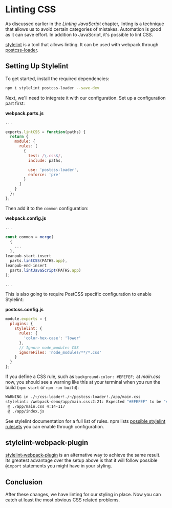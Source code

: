 # Linting CSS

As discussed earlier in the *Linting JavaScript* chapter, linting is a technique that allows us to avoid certain categories of mistakes. Automation is good as it can save effort. In addition to JavaScript, it's possible to lint CSS.

[stylelint](http://stylelint.io/) is a tool that allows linting. It can be used with webpack through [postcss-loader](https://www.npmjs.com/package/postcss-loader).

## Setting Up Stylelint

To get started, install the required dependencies:

```bash
npm i stylelint postcss-loader --save-dev
```

Next, we'll need to integrate it with our configuration. Set up a configuration part first:

**webpack.parts.js**

```javascript
...

exports.lintCSS = function(paths) {
  return {
    module: {
      rules: [
        {
          test: /\.css$/,
          include: paths,

          use: 'postcss-loader',
          enforce: 'pre'
        }
      ]
    }
  };
};
```

Then add it to the `common` configuration:

**webpack.config.js**

```javascript
...

const common = merge(
  {
    ...
  },
leanpub-start-insert
  parts.lintCSS(PATHS.app),
leanpub-end-insert
  parts.lintJavaScript(PATHS.app)
);

...
```

This is also going to require PostCSS specific configuration to enable Stylelint:

**postcss.config.js**

```javascript
module.exports = {
  plugins: {
    stylelint: {
      rules: {
        'color-hex-case': 'lower'
      },
      // Ignore node_modules CSS
      ignoreFiles: 'node_modules/**/*.css'
    }
  }
};
```

If you define a CSS rule, such as `background-color: #EFEFEF;` at *main.css* now, you should see a warning like this at your terminal when you run the build (`npm start` or `npm run build`):

```bash
WARNING in ./~/css-loader!./~/postcss-loader!./app/main.css
stylelint: /webpack-demo/app/main.css:2:21: Expected "#EFEFEF" to be "#efefef" (color-hex-case)
 @ ./app/main.css 4:14-117
 @ ./app/index.js
```

See stylelint documentation for a full list of rules. npm lists [possible stylelint rulesets](https://www.npmjs.com/search?q=stylelint-config) you can enable through configuration.

## stylelint-webpack-plugin

[stylelint-webpack-plugin](https://www.npmjs.com/package/stylelint-webpack-plugin) is an alternative way to achieve the same result. Its greatest advantage over the setup above is that it will follow possible `@import` statements you might have in your styling.

## Conclusion

After these changes, we have linting for our styling in place. Now you can catch at least the most obvious CSS related problems.
